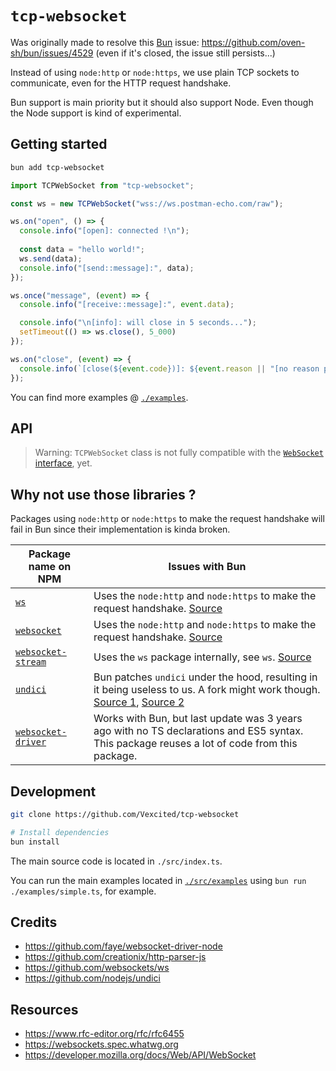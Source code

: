 # `tcp-websocket`

Was originally made to resolve this [Bun](https://bun.sh/) issue: <https://github.com/oven-sh/bun/issues/4529> (even if it's closed, the issue still persists...)

Instead of using `node:http` or `node:https`, we use plain TCP sockets to communicate, even for the HTTP request handshake.

Bun support is main priority but it should also support Node.
Even though the Node support is kind of experimental.

## Getting started

```bash
bun add tcp-websocket
```

```typescript
import TCPWebSocket from "tcp-websocket";

const ws = new TCPWebSocket("wss://ws.postman-echo.com/raw");

ws.on("open", () => {
  console.info("[open]: connected !\n");
  
  const data = "hello world!";
  ws.send(data);
  console.info("[send::message]:", data);
});

ws.once("message", (event) => {
  console.info("[receive::message]:", event.data);

  console.info("\n[info]: will close in 5 seconds...");
  setTimeout(() => ws.close(), 5_000)
});

ws.on("close", (event) => {
  console.info(`[close(${event.code})]: ${event.reason || "[no reason provided]"}`)
});
```

You can find more examples @ [`./examples`](./examples/).

## API

> Warning: `TCPWebSocket` class is not fully compatible with the [`WebSocket` interface](https://websockets.spec.whatwg.org/#the-websocket-interface), yet.

## Why not use those libraries ?

Packages using `node:http` or `node:https` to make the request handshake
will fail in Bun since their implementation is kinda broken.

| Package name on NPM | Issues with Bun |
| ------------------- | --------------- |
| [`ws`](https://www.npmjs.com/package/ws) | Uses the `node:http` and `node:https` to make the request handshake. [Source](https://github.com/websockets/ws/blob/7460049ff0a61bef8d5eda4b1d5c8170bc7d6b6f/lib/websocket.js#L715) |
| [`websocket`](https://www.npmjs.com/package/websocket) | Uses the `node:http` and `node:https` to make the request handshake. [Source](https://github.com/theturtle32/WebSocket-Node/blob/cce6d468986dd356a52af5630fd8ed5726ba5b7a/lib/WebSocketClient.js#L254) |
| [`websocket-stream`](https://www.npmjs.com/package/websocket-stream) | Uses the `ws` package internally, see `ws`. [Source](https://github.com/maxogden/websocket-stream/blob/feeb372ff530621d6df85cb85d4bee03b879c54d/stream.js#L5) |
| [`undici`](https://npmjs.com/package/undici) | Bun patches `undici` under the hood, resulting in it being useless to us. A fork might work though. [Source 1](https://github.com/oven-sh/bun/blob/b124ba056cfdafad7828f86a852a83722f17f8a5/src/js/thirdparty/undici.js), [Source 2](https://github.com/oven-sh/bun/blob/b124ba056cfdafad7828f86a852a83722f17f8a5/src/bun.js/bindings/Undici.cpp) |
| [`websocket-driver`](https://www.npmjs.com/package/websocket-driver) | Works with Bun, but last update was 3 years ago with no TS declarations and ES5 syntax. This package reuses a lot of code from this package. |

## Development

```bash
git clone https://github.com/Vexcited/tcp-websocket

# Install dependencies
bun install
```

The main source code is located in `./src/index.ts`.

You can run the main examples located in [`./src/examples`](./src/examples)  using `bun run ./examples/simple.ts`, for example.

## Credits

- <https://github.com/faye/websocket-driver-node>
- <https://github.com/creationix/http-parser-js>
- <https://github.com/websockets/ws>
- <https://github.com/nodejs/undici>

## Resources

- <https://www.rfc-editor.org/rfc/rfc6455>
- <https://websockets.spec.whatwg.org>
- <https://developer.mozilla.org/docs/Web/API/WebSocket>
